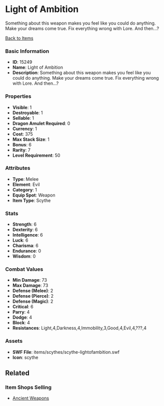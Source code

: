 # Light of Ambition

Something about this weapon makes you feel like you could do anything. Make your dreams come true. Fix everything wrong with Lore. And then...?

[Back to Items](../items.md)

### Basic Information

- **ID**: 15249
- **Name**: Light of Ambition
- **Description**: Something about this weapon makes you feel like you could do anything. Make your dreams come true. Fix everything wrong with Lore. And then...?

### Properties

- **Visible**: 1
- **Destroyable**: 1
- **Sellable**: 1
- **Dragon Amulet Required**: 0
- **Currency**: 1
- **Cost**: 375
- **Max Stack Size**: 1
- **Bonus**: 6
- **Rarity**: 7
- **Level Requirement**: 50

### Attributes

- **Type**: Melee
- **Element**: Evil
- **Category**: 1
- **Equip Spot**: Weapon
- **Item Type**: Scythe

### Stats

- **Strength**: 6
- **Dexterity**: 6
- **Intelligence**: 6
- **Luck**: 6
- **Charisma**: 6
- **Endurance**: 0
- **Wisdom**: 0

### Combat Values

- **Min Damage**: 73
- **Max Damage**: 73
- **Defense (Melee)**: 2
- **Defense (Pierce)**: 2
- **Defense (Magic)**: 2
- **Critical**: 6
- **Parry**: 4
- **Dodge**: 4
- **Block**: 4
- **Resistances**: Light,4,Darkness,4,Immobility,3,Good,4,Evil,4,???,4

### Assets

- **SWF File**: items/scythes/scythe-lightofambition.swf
- **Icon**: scythe

## Related

### Item Shops Selling

- [Ancient Weapons](../item-shops/484-ancient-weapons.md)


